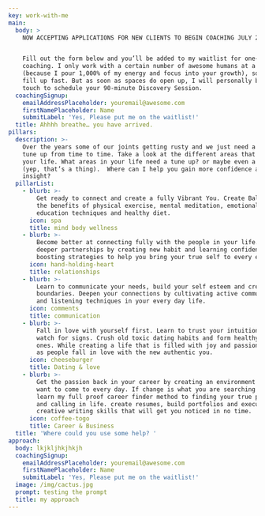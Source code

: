 ```yaml
---
key: work-with-me
main:
  body: >
    NOW ACCEPTING APPLICATIONS FOR NEW CLIENTS TO BEGIN COACHING JULY 2019. 


    Fill out the form below and you’ll be added to my waitlist for one-on-one
    coaching. I only work with a certain number of awesome humans at a time
    (because I pour 1,000% of my energy and focus into your growth), so spots
    fill up fast. But as soon as spaces do open up, I will personally be in
    touch to schedule your 90-minute Discovery Session.
  coachingSignup:
    emailAddressPlaceholder: youremail@awesome.com
    firstNamePlaceholder: Name
    submitLabel: 'Yes, Please put me on the waitlist!'
  title: Ahhhh breathe… you have arrived.
pillars:
  description: >-
    Over the years some of our joints getting rusty and we just need a little
    tune up from time to time. Take a look at the different areas that make up
    your life. What areas in your life need a tune up? or maybe even a tune down
    (yep, that’s a thing).  Where can I help you gain more confidence and
    insight?
  pillarList:
    - blurb: >-
        Get ready to connect and create a fully Vibrant You. Create Balance with
        the benefits of physical exercise, mental meditation, emotional
        education techniques and healthy diet.
      icon: spa
      title: mind body wellness
    - blurb: >-
        Become better at connecting fully with the people in your life. Grow
        deeper partnerships by creating new habit and learning confidence
        boosting strategies to help you bring your true self to every encounter.
      icon: hand-holding-heart
      title: relationships
    - blurb: >-
        Learn to communicate your needs, build your self esteem and create
        boundaries. Deepen your connections by cultivating active communication
        and listening techniques in your every day life.
      icon: comments
      title: communication
    - blurb: >-
        Fall in love with yourself first. Learn to trust your intuition and
        watch for signs. Crush old toxic dating habits and form healthy new
        ones. While creating a life that is filled with joy and passion, watch
        as people fall in love with the new authentic you.
      icon: cheeseburger
      title: Dating & love
    - blurb: >-
        Get the passion back in your career by creating an environment that you
        want to come to every day. If change is what you are searching for,
        learn my full proof career finder method to finding your true passion
        and calling in life. create resumes, build portfolios and execute
        creative writing skills that will get you noticed in no time.
      icon: coffee-togo
      title: Career & Business
  title: 'Where could you use some help? '
approach:
  body: lkjkljhkjhkjh
  coachingSignup:
    emailAddressPlaceholder: youremail@awesome.com
    firstNamePlaceholder: Name
    submitLabel: 'Yes, Please put me on the waitlist!'
  image: /img/cactus.jpg
  prompt: testing the prompt
  title: my approach
---
```


